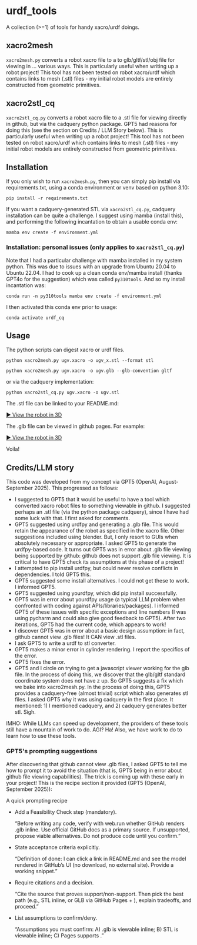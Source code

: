 # urdf_tools
A collection (>=1) of tools for handy xacro/urdf doings. 

## xacro2mesh

```xacro2mesh.py``` converts a robot xacro file to a to glb/gltf/stl/obj file for viewing in ... various ways. This is particularly useful when writing up a robot project! This tool has not been tested on robot xacro/urdf which contains links to mesh (.stl) files - my initial robot models are entirely constructed from geometric primitives. 

## xacro2stl_cq

```xacro2stl_cq.py``` converts a robot xacro file to a .stl file for viewing directly in github, but via the cadquery python package. GPT5 had reasons for doing this (see the section on Credits / LLM Story below). This is particularly useful when writing up a robot project! This tool has not been tested on robot xacro/urdf  which contains links to mesh (.stl) files - my initial robot models are entirely constructed from geometric primitives. 

## Installation

If you only wish to run ```xacro2mesh.py```, then you can simply pip install via requirements.txt, using a conda environment or venv based on python 3.10:

```pip install -r requirements.txt```

If you want a cadquery-generated STL via ```xacro2stl_cq.py```, cadquery installation can be quite a challenge. I suggest using mamba (install this), and performing the following incantation to obtain a usable conda env:

```mamba env create -f environment.yml```

### Installation: personal issues (only applies to ```xacro2stl_cq.py```)
Note that I had a particular challenge with mamba installed in my system python. This was due to issues with an upgrade from Ubuntu 20.04 to Ubuntu 22.04. I had to cook up a clean conda env/mamba install (thanks GPT4o for the suggestion) which was called ```py310tools```. And so my install incantation was:

```conda run -n py310tools mamba env create -f environment.yml```

I then activated this conda env prior to usage:

```conda activate urdf_cq```

## Usage

The python scripts can digest xacro or urdf files. 

```python xacro2mesh.py ugv.xacro -o ugv_x.stl --format stl```

```python xacro2mesh.py ugv.xacro -o ugv.glb --glb-convention gltf```

or via the cadquery implementation:

```python xacro2stl_cq.py ugv.xacro -o ugv.stl```


The .stl file can be linked to your README.md:

[▶️ View the robot in 3D](./ugv.stl)

The .glb file can be viewed in github pages. For example:

[▶️ View the robot in 3D](https://stuartgjohnson.github.io/urdf_tools/)

Voila!

## Credits/LLM story

This code was developed from my concept via GPT5 (OpenAI, August-September 2025). This progressed as follows:

- I suggested to GPT5 that it would be useful to have a tool which converted xacro robot files to something viewable in github. I suggested perhaps an .stl file (via the python package cadquery), since I have had some luck with that. I first asked for comments.
- GPT5 suggested using urdfpy and generating a .glb file. This would retain the appearance of the robot as specified in the xacro file. Other suggestions included using blender. But, I only resort to GUIs when absolutely necessary or appropriate. I asked GPT5 to generate the urdfpy-based code. It turns out GPT5 was in error about .glb file viewing being supported by github: github does not support .glb file viewing. It is critical to have GPT5 check its assumptions at this phase of a project!
- I attempted to pip install urdfpy, but could never resolve conflicts in dependencies. I told GPT5 this.
- GPT5 suggested some install alternatives. I could not get these to work. I informed GPT5.
- GPT5 suggested using yourdfpy, which did pip install successfully.
- GPT5 was in error about yourdfpy usage (a typical LLM problem when confronted with coding against APIs/libraries/packages). I informed GPT5 of these issues with specific exceptions and line numbers (I was using pycharm and could also give good feedback to GPT5). After two iterations, GPT5 had the current code, which appears to work!
- I discover GPT5 was in error about a basic design assumption: in fact, github cannot view .glb files! It CAN view .stl files.
- I ask GPT5 to write a urdf to stl converter.
- GPT5 makes a minor error in cylinder rendering. I report the specifics of the error.
- GPT5 fixes the error.
- GPT5 and I circle on trying to get a javascript viewer working for the glb file. In the process of doing this, we discover that the glb/gltf standard coordinate system does not have z up. So GPT5 suggests a fix which we bake into xacro2mesh.py. In the process of doing this, GPT5 provides a cadquery-free (almost trivial) script which also generates stl files. I asked GPT5 why it was using cadquery in the first place. It mentioned: 1) I mentioned cadquery, and 2) cadquery generates better stl. Sigh.

IMHO: While LLMs can speed up development, the providers of these tools still have a mountain of work to do. AGI? Ha! Also, we have work to do to learn how to use these tools. 

### GPT5's prompting suggestions

After discovering that github cannot view .glb files, I asked GPT5 to tell me how to prompt it to avoid the situation (that is, GPT5 being in error about github file viewing capabilities). The trick is coming up with these early in your project! This is the recipe section it provided (GPT5 (OpenAI, September 2025)):

A quick prompting recipe

- Add a Feasibility Check step (mandatory).

  “Before writing any code, verify with web.run whether GitHub renders .glb inline. Use official GitHub docs as a primary source. If unsupported, propose viable alternatives. Do not produce code until you confirm.”

- State acceptance criteria explicitly.

  “Definition of done: I can click a link in README.md and see the model rendered in GitHub’s UI (no download, no external site). Provide a working snippet.”

- Require citations and a decision.

  “Cite the source that proves support/non-support. Then pick the best path (e.g., STL inline, or GLB via GitHub Pages + <model-viewer>), explain tradeoffs, and proceed.”

- List assumptions to confirm/deny.

  “Assumptions you must confirm: A) .glb is viewable inline; B) STL is viewable inline; C) Pages supports <model-viewer>.”


